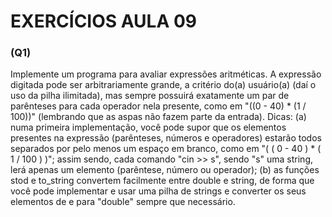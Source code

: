 # EXERCÍCIOS AULA 09

### (Q1)

Implemente um programa para avaliar expressões aritméticas. A expressão digitada pode ser arbitrariamente grande, a critério do(a) usuário(a) (daí o uso da pilha ilimitada), mas sempre possuirá exatamente um par de parênteses para cada operador nela presente, como em "((0 - 40) * (1 / 100))" (lembrando que as aspas não fazem parte da entrada). Dicas: (a) numa primeira implementação, você pode supor que os elementos presentes na expressão (parênteses, números e operadores) estarão todos separados por pelo menos um espaço em branco, como em "( ( 0 - 40 ) * ( 1 / 100 ) )"; assim sendo, cada comando "cin >> s", sendo "s" uma string, lerá apenas um elemento (parêntese, número ou operador); (b) as funções stod e to_string convertem facilmente entre double e string, de forma que você pode implementar e usar uma pilha de strings e converter os seus elementos de e para "double" sempre que necessário.